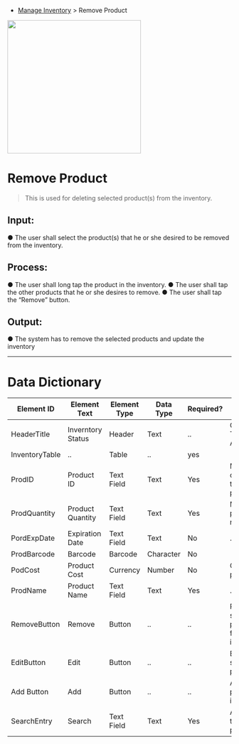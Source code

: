 - [Manage Inventory](../MAIN_MD/3_SQUAREMIND_ManageInventory.md) > Remove Product

<img src="https://github.com/HarleyGotardo/square-mind/assets/106173250/e17dd5eb-3b90-4549-8ec5-41d6c660eddc" width="300"/>

# Remove Product
> This is used for deleting selected product(s) from the inventory.


## Input:
  ● The user shall select the product(s) that he or she desired to be removed from the inventory.

## Process:
  ● The user shall long tap the product in the inventory.
  ● The user shall tap the other products that he or she desires to remove.
  ● The user shall tap the “Remove” button.

## Output:
  ● The system has to remove the selected products and update the inventory

______
>
# Data Dictionary
| Element ID | Element Text| Element Type | Data Type | Required? | Rules |
|------------|------------|------------|------------|------------|------------|
| HeaderTitle | Inverntory Status | Header | Text |..| Centered Text Alignment |  
| InventoryTable |..| Table |..| yes |  |  
| ProdID | Product ID | Text Field | Text | Yes | Must coorespond to a valid product |  
| ProdQuantity | Product Quantity | Text Field | Text | Yes | Must be a positive numner |  
| PordExpDate | Expiration Date | Text Field | Text | No |..|  
| ProdBarcode | Barcode | Barcode | Character | No |  |  
| PodCost | Product Cost | Currency | Number | No | Cost of the production |  
| ProdName | Product Name | Text Field | Text | Yes |..|  
| RemoveButton | Remove | Button |..|..| Removes selected product/s from inventory |  
| EditButton | Edit | Button |..|..| Edit the selected product |  
| Add Button | Add | Button |..|..| Add a product to inventory |  
| SearchEntry | Search | Text Field | Text | Yes | Allow users to search a product |  
